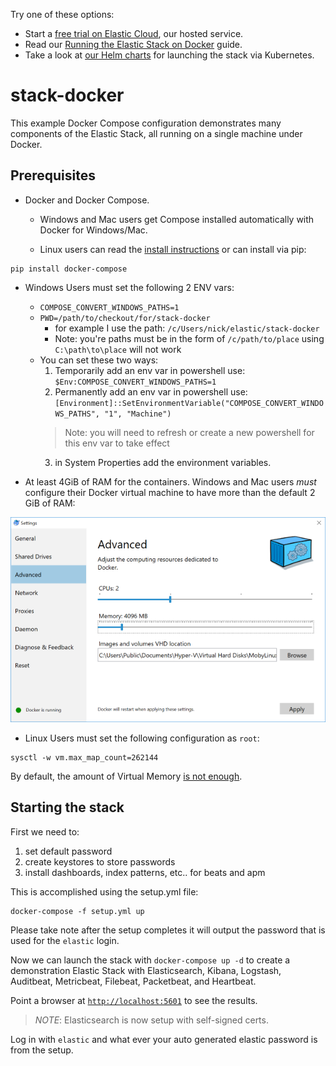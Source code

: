 Try one of these options:

- Start a
  [free trial on Elastic Cloud](https://www.elastic.co/cloud/elasticsearch-service/signup),
  our hosted service.
- Read our
  [Running the Elastic Stack on Docker](https://www.elastic.co/guide/en/elastic-stack-get-started/current/get-started-docker.html)
  guide.
- Take a look at [our Helm charts](https://github.com/elastic/helm-charts) for
  launching the stack via Kubernetes.

# stack-docker
This example Docker Compose configuration demonstrates many components of the
Elastic Stack, all running on a single machine under Docker.

## Prerequisites
- Docker and Docker Compose.
  * Windows and Mac users get Compose installed automatically
with Docker for Windows/Mac.

  * Linux users can read the [install instructions](https://docs.docker.com/compose/install/#install-compose) or can install via pip:
```
pip install docker-compose
```

* Windows Users must set the following 2 ENV vars:
  * `COMPOSE_CONVERT_WINDOWS_PATHS=1`
  * `PWD=/path/to/checkout/for/stack-docker`
    * for example I use the path: `/c/Users/nick/elastic/stack-docker`
    * Note: you're paths must be in the form of `/c/path/to/place` using `C:\path\to\place` will not work
  * You can set these two ways:
    1. Temporarily add an env var in powershell use: `$Env:COMPOSE_CONVERT_WINDOWS_PATHS=1`
    2. Permanently add an env var in powershell use: `[Environment]::SetEnvironmentVariable("COMPOSE_CONVERT_WINDOWS_PATHS", "1", "Machine")`
      > Note: you will need to refresh or create a new powershell for this env var to take effect
    3. in System Properties add the environment variables.


* At least 4GiB of RAM for the containers. Windows and Mac users _must_
configure their Docker virtual machine to have more than the default 2 GiB of
RAM:

![Docker VM memory settings](screenshots/docker-vm-memory-settings.png)

* Linux Users must set the following configuration as `root`:

```
sysctl -w vm.max_map_count=262144
```
By default, the amount of Virtual Memory [is not enough](https://www.elastic.co/guide/en/elasticsearch/reference/current/vm-max-map-count.html).


## Starting the stack

First we need to:

1. set default password
2. create keystores to store passwords
3. install dashboards, index patterns, etc.. for beats and apm

This is accomplished using the setup.yml file:
```
docker-compose -f setup.yml up
```

Please take note after the setup completes it will output the password
that is used for the `elastic` login.

Now we can launch the stack with `docker-compose up -d` to create a demonstration Elastic Stack with
Elasticsearch, Kibana, Logstash, Auditbeat, Metricbeat, Filebeat, Packetbeat,
and Heartbeat.

Point a browser at [`http://localhost:5601`](http://localhost:5601) to see the results.
> *NOTE*: Elasticsearch is now setup with self-signed certs.

Log in with `elastic` and what ever your auto generated elastic password is from the
setup.
